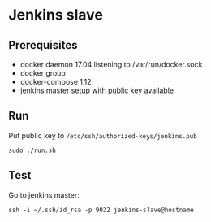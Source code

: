 # Jenkins slave

## Prerequisites

- docker daemon 17.04 listening to /var/run/docker.sock
- docker group 
- docker-compose 1.12
- jenkins master setup with public key available

## Run

Put public key to `/etc/ssh/authorized-keys/jenkins.pub`

```
sudo ./run.sh
```

## Test

Go to jenkins master:

```
ssh -i ~/.ssh/id_rsa -p 9022 jenkins-slave@hostname
```

